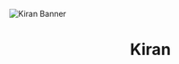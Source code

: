 ![Kiran Banner ](https://github.com/user-attachments/assets/a989d175-e8ac-4cc7-b26b-d7c8000859b4)
<div>
  <h1 align="center">Kiran</h1>
</div>
